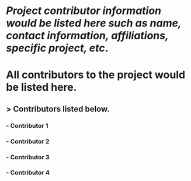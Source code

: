 # *Project contributor information would be listed here such as name, contact information, affiliations, specific project, etc*.
# **All contributors to the project would be listed here**.
##  > Contributors listed below.
### - Contributor 1
### - Contributor 2
### - Contributor 3
### - Contributor 4


